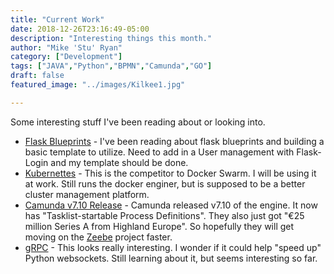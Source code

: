 ```yaml
---
title: "Current Work"
date: 2018-12-26T23:16:49-05:00
description: "Interesting things this month."
author: "Mike 'Stu' Ryan"
category: ["Development"]
tags: ["JAVA","Python","BPMN","Camunda","GO"]
draft: false
featured_image: "../images/Kilkee1.jpg"

---
```


Some interesting stuff I've been reading about or looking into.

* [Flask Blueprints](http://flask.pocoo.org/docs/1.0/blueprints/) - I've been reading about flask blueprints and building a basic template to utilize. Need to add in a User management with Flask-Login and my template should be done.
* [Kubernettes](https://kubernetes.io/) - This is the competitor to Docker Swarm. I will be using it at work. Still runs the docker enginer, but is supposed to be a better cluster management platform.
* [Camunda v7.10 Release](https://blog.camunda.com/post/2018/11/camunda-bpm-7100-released/) - Camunda released v7.10 of the engine. It now has "Tasklist-startable Process Definitions". They also just got "€25 million Series A from Highland Europe". So hopefully they will get moving on the [Zeebe](https://zeebe.io/) project faster.
* [gRPC](https://grpc.io/) - This looks really interesting. I wonder if it could help "speed up" Python websockets. Still learning about it, but seems interesting so far.

